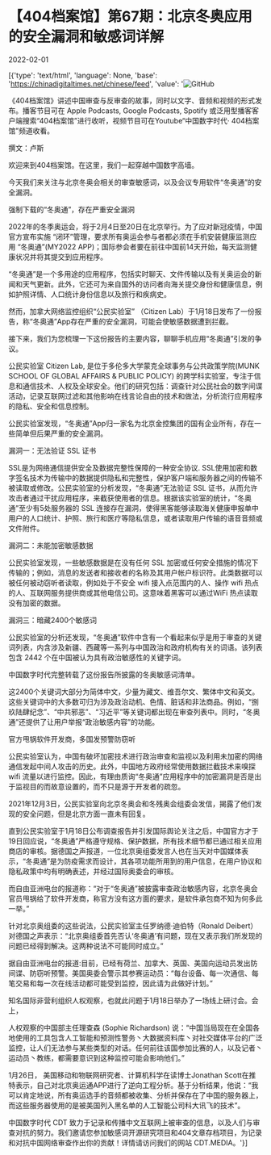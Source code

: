 # 【404档案馆】第67期：北京冬奥应用的安全漏洞和敏感词详解

2022-02-01

[{'type': 'text/html', 'language': None, 'base': 'https://chinadigitaltimes.net/chinese/feed', 'value': '![GitHub](https://chinadigitaltimes.net/chinese/files/2022/01/67-2-1.png)

《404档案馆》讲述中国审查与反审查的故事，同时以文字、音频和视频的形式发布。播客节目可在 Apple Podcasts, Google Podcasts, Spotify 或泛用型播客客户端搜索“404档案馆”进行收听，视频节目可在Youtube“中国数字时代· 404档案馆”频道收看。













撰文：卢斯

欢迎来到404档案馆。在这里，我们一起穿越中国数字高墙。

今天我们来关注与北京冬奥会相关的审查敏感词，以及会议专用软件“冬奥通”的安全漏洞。

强制下载的“冬奥通”，存在严重安全漏洞

2022年的冬季奥运会，将于2月4日至20日在北京举行。为了应对新冠疫情，中国官方宣布实施 “闭环”管理，要求所有奥运会参与者都必须在手机安装健康监测应用 “冬奥通”(MY2022 APP)；国际参会者要在前往中国前14天开始，每天监测健康状况并将其提交到应用程序。

“冬奥通”是一个多用途的应用程序，包括实时聊天、文件传输以及有关奥运会的新闻和天气更新。此外，它还可为来自国外的访问者向海关提交身份和健康信息，例如护照详情、人口统计身份信息以及旅行和疾病史。

然而，加拿大网络监控组织“公民实验室” （Citizen Lab）于1月18日发布了一份报告，称“冬奥通”App存在严重的安全漏洞，可能会使敏感数据遭到拦截。

接下来，我们为您梳理一下这份报告的主要内容，聊聊手机应用“冬奥通”引发的争议。

公民实验室 Citizen Lab, 是位于多伦多大学蒙克全球事务与公共政策学院(MUNK SCHOOL OF GLOBAL AFFAIRS &amp; PUBLIC POLICY) 的跨学科实验室，专注于信息和通信技术、人权及全球安全。他们的研究包括：调查针对公民社会的数字间谍活动，记录互联网过滤和其他影响在线言论自由的技术和做法，分析流行应用程序的隐私、安全和信息控制。

公民实验室发现，“冬奥通”App归一家名为北京金控集团的国有企业所有，存在一些简单但后果严重的安全漏洞。

漏洞一：无法验证 SSL 证书

SSL是为网络通信提供安全及数据完整性保障的一种安全协议. SSL使用加密和数字签名技术为传输中的数据提供隐私和完整性，保护客户端和服务器之间的传输不被读取或修改。公民实验室的分析发现，“冬奥通”无法验证 SSL 证书，从而允许攻击者通过干扰应用程序，来截获使用者的信息。根据该实验室的统计，“冬奥通”至少有5处服务器的 SSL 连接存在漏洞，使得黑客能够读取海关健康申报单中用户的人口统计、护照、旅行和医疗等隐私信息，或者读取用户传输的语音音频或文件附件。

漏洞二：未能加密敏感数据

公民实验室发现，一些敏感数据是在没有任何 SSL 加密或任何安全措施的情况下传输的；例如，消息的发送者和接收者的名称及其用户帐户标识符。此类数据可以被任何被动窃听者读取，例如处于不安全 wifi 接入点范围内的人、操作 wifi 热点的人、互联网服务提供商或其他电信公司。这意味着黑客可以通过WiFi 热点读取没有加密的数据。

漏洞三：暗藏2400个敏感词

公民实验室的分析还发现，“冬奥通”软件中含有一个看起来似乎是用于审查的关键词列表，内含涉及新疆、西藏等一系列与中国政治和政府机构有关的词语。该列表包含 2442 个在中国被认为具有政治敏感性的关键字词。

中国数字时代完整转载了这份报告所披露的冬奥敏感词清单。

这2400个关键词大部分为简体中文，少量为藏文、维吾尔文、繁体中文和英文。这些关键词中的大多数可归为涉及政治动机、色情、脏话和非法商品。例如，“捌玖陆肆纪念”、“中共邪恶”、“习近平”等关键词都出现在审查列表中。同时，“冬奥通”还提供了让用户举报“政治敏感内容”的功能。    

官方甩锅软件开发商，多国发预警防窃听

公民实验室认为，中国有破坏加密技术进行政治审查和监视以及利用未加密的网络通信发起中间人攻击的历史。此外，中国地方政府经常使用数据拦截技术来嗅探 wifi 流量以进行监控。因此，有理由质询“冬奥通”应用程序中的加密漏洞是否是出于监视目的而故意设置的，而不只是源于开发者的疏忽。

2021年12月3日，公民实验室向北京冬奥会和冬残奥会组委会发信，揭露了他们发现的安全问题，但是北京方面一直未有回复。

直到公民实验室于1月18日公布调查报告并引发国际舆论关注之后，中国官方才于19日回应说，“冬奥通”严格遵守规格、保护数据，所有技术细节都已通过相关应用商店的审核。据德国之声报道，一位北京奥组委发言人也在当天对中国媒体表示，“冬奥通”是为防疫需求而设计，其各项功能所用到的用户信息，在用户协议和隐私政策中均有明确表述，并经过国际奥委会的审核。

而自由亚洲电台的报道称：“对于“冬奥通”被披露审查政治敏感内容，北京冬奥会官员甩锅给了软件开发商，称官方没有这方面的要求，是软件承包商不知为何多此一举。”

针对北京奥组委的这些说法，公民实验室主任罗纳德·迪伯特（Ronald Deibert）对德国之声表示：“北京奥组委首先否认‘冬奥通’有问题，现在又表示我们所发现的问题已经得到解决。这两种说法不可能同时成立。” 

据自由亚洲电台的报道:目前，已经有荷兰、加拿大、英国、美国向运动员发出防间谍、防窃听预警。美国奥委会警示其参赛运动员：“每台设备、每一次通信、每笔交易和每一次在线活动都可能受到监控，因此请为此做好计划。” 

知名国际非营利组织人权观察，也就此问题于1月18日举办了一场线上研讨会。会上，

人权观察的中国部主任理查森 (Sophie Richardson) 说：“中国当局现在在全国各地使用的工具包含人工智能和预测性警务丶大数据资料库丶对社交媒体平台的广泛监控，让人们无法参与某些类型的对话。任何前往该国参加比赛的人，以及记者丶运动员丶教练，都需要意识到这种监控可能会影响他们。” 

1月26日， 美国移动和物联网研究者、计算机科学在读博士Jonathan Scott在推特表示，自己对北京奥运通APP进行了逆向工程分析。基于分析结果，他说：“我可以肯定地说，所有奥运选手的音频都被收集、分析并保存在了中国的服务器上，而这些服务器使用的是被美国列入黑名单的人工智能公司科大讯飞的技术”。

中国数字时代 CDT 致力于记录和传播中文互联网上被审查的信息，以及人们与审查对抗的努力。我们邀请您参加敏感词开源研究项目和404文章存档项目，为记录和对抗中国网络审查作出你的贡献！详情请访问我们的网站 CDT.MEDIA。'}]